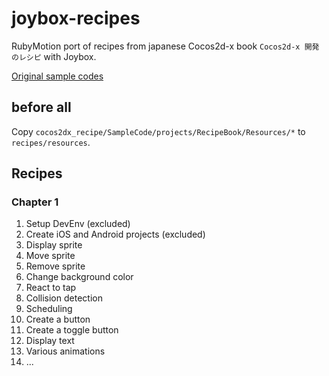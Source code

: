 # joybox-recipes

RubyMotion port of recipes from japanese Cocos2d-x book `Cocos2d-x 開発のレシピ` with Joybox.

[Original sample codes](https://github.com/syuhari/cocos2dx_recipe)

## before all
Copy `cocos2dx_recipe/SampleCode/projects/RecipeBook/Resources/*` to `recipes/resources`.

## Recipes

### Chapter 1
01. Setup DevEnv (excluded)
02. Create iOS and Android projects (excluded)
03. Display sprite
04. Move sprite
05. Remove sprite
06. Change background color
07. React to tap
08. Collision detection
09. Scheduling
10. Create a button
11. Create a toggle button
12. Display text
13. Various animations
14. ...

